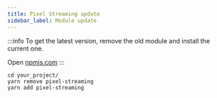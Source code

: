 ```yaml
---
title: Pixel Streaming update
sidebar_label: Module update
---
```



:::info
To get the latest version, remove the old module and install the current one.

Open [npmjs.com](https://www.npmjs.com/package/pixel-streaming)
:::

```shell
cd your_project/
yarn remove pixel-streaming
yarn add pixel-streaming
```
